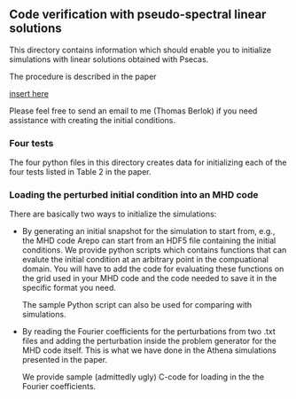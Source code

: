 ## Code verification with pseudo-spectral linear solutions

This directory contains information which should enable you to initialize 
simulations with linear solutions obtained with Psecas.

The procedure is described in the paper 

[insert here](link)

Please feel free to send an email to me (Thomas Berlok) if you need 
assistance with creating the initial conditions. 

### Four tests

The four python files in this directory creates data for initializing each of 
the four tests listed in Table 2 in the paper.

### Loading the perturbed initial condition into an MHD code

There are basically two ways to initialize the simulations: 

 -  By generating 
    an initial snapshot for the simulation to start from, e.g., the MHD code Arepo 
    can start from an HDF5 file containing the initial conditions. 
    We provide python scripts which contains functions that can evalute the 
    initial condition at an arbitrary point in the compuational domain. 
    You will have to add the code for evaluating these 
    functions on the grid used in your MHD code and the code needed to save it
    in the specific format you need.

    The sample Python script can also be used for comparing with simulations.

 -  By reading the Fourier coefficients for the 
    perturbations from two .txt files and adding the perturbation inside the 
    problem generator for the MHD code itself. This is what we have done in 
    the Athena simulations presented in the paper.

    We provide sample (admittedly ugly) C-code for loading in the the Fourier
    coefficients.
